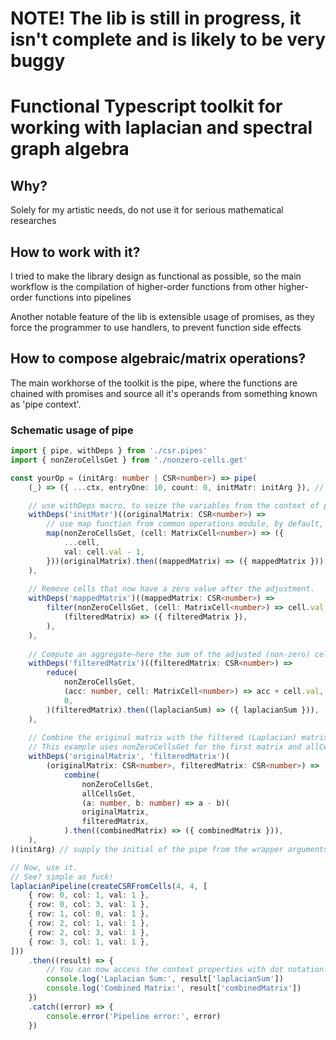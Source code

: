 # NOTE! The lib is still in progress, it isn't complete and is likely to be very buggy

# Functional Typescript toolkit for working with laplacian and spectral graph algebra

## Why?

Solely for my artistic needs, do not use it for serious mathematical researches

## How to work with it?

I tried to make the library design as functional as possible, so the main workflow is 
the compilation of higher-order functions from other higher-order functions into pipelines

Another notable feature of the lib is extensible usage of promises, as they force 
the programmer to use handlers, to prevent function side effects

## How to compose algebraic/matrix operations? 

The main workhorse of the toolkit is the pipe, where the functions are chained with promises
and source all it's operands from something known as 'pipe context'.

### Schematic usage of pipe

```typescript
import { pipe, withDeps } from './csr.pipes'
import { nonZeroCellsGet } from './nonzero-cells.get'

const yourOp = (initArg: number | CSR<number>) => pipe(
    (_) => ({ ...ctx, entryOne: 10, count: 0, initMatr: initArg }), // define the pipe context variables of choise

    // use withDeps macro, to seize the variables from the context of pipe, they will be used in the callback then
    withDeps('initMatr')((originalMatrix: CSR<number>) =>
        // use map function from common operations module, by default, it takes nonZeroCellsGet generator as argument, which will supply the function with cells of target matrix
        map(nonZeroCellsGet, (cell: MatrixCell<number>) => ({
            ...cell,
            val: cell.val - 1,
        }))(originalMatrix).then((mappedMatrix) => ({ mappedMatrix })), // finally, export the variable containing the results in the pipe context to use it in other functions.
    ),
    
    // Remove cells that now have a zero value after the adjustment.
    withDeps('mappedMatrix')((mappedMatrix: CSR<number>) =>
        filter(nonZeroCellsGet, (cell: MatrixCell<number>) => cell.val !== 0)(mappedMatrix).then(
            (filteredMatrix) => ({ filteredMatrix }),
        ),
    ),
    
    // Compute an aggregate—here the sum of the adjusted (non-zero) cell values.
    withDeps('filteredMatrix')((filteredMatrix: CSR<number>) =>
        reduce(
            nonZeroCellsGet,
            (acc: number, cell: MatrixCell<number>) => acc + cell.val,
            0,
        )(filteredMatrix).then((laplacianSum) => ({ laplacianSum })),
    ),
    
    // Combine the original matrix with the filtered (Laplacian) matrix using an element-wise subtraction.
    // This example uses nonZeroCellsGet for the first matrix and allCellsGet for the second.
    withDeps('originalMatrix', 'filteredMatrix')(
        (originalMatrix: CSR<number>, filteredMatrix: CSR<number>) =>
            combine(
                nonZeroCellsGet,
                allCellsGet,
                (a: number, b: number) => a - b)(
                originalMatrix,
                filteredMatrix,
            ).then((combinedMatrix) => ({ combinedMatrix })),
    ),
)(initArg) // supply the initial of the pipe from the wrapper arguments.

// Now, use it.
// See? simple as fuck!
laplacianPipeline(createCSRFromCells(4, 4, [
    { row: 0, col: 1, val: 1 },
    { row: 0, col: 3, val: 1 },
    { row: 1, col: 0, val: 1 },
    { row: 2, col: 1, val: 1 },
    { row: 2, col: 3, val: 1 },
    { row: 3, col: 1, val: 1 },
]))
    .then((result) => {
        // You can now access the context properties with dot notation.
        console.log('Laplacian Sum:', result['laplacianSum'])
        console.log('Combined Matrix:', result['combinedMatrix'])
    })
    .catch((error) => {
        console.error('Pipeline error:', error)
    })

```